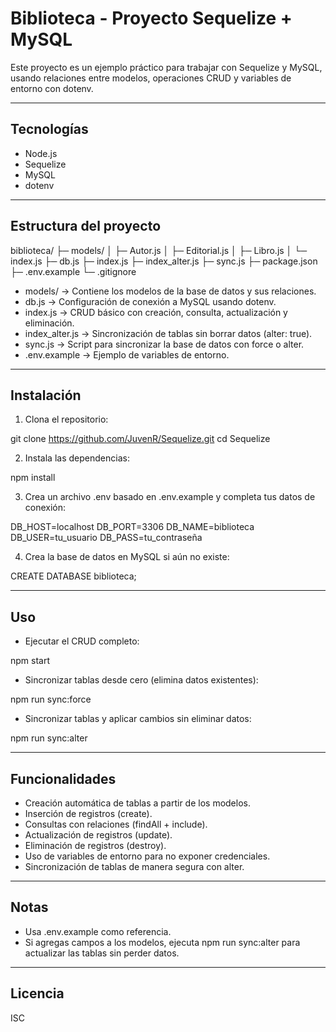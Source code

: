 # Biblioteca - Proyecto Sequelize + MySQL

Este proyecto es un ejemplo práctico para trabajar con Sequelize y MySQL, usando relaciones entre modelos, operaciones CRUD y variables de entorno con dotenv.

---

## Tecnologías

- Node.js
- Sequelize
- MySQL
- dotenv

---

## Estructura del proyecto

biblioteca/
├─ models/
│  ├─ Autor.js
│  ├─ Editorial.js
│  ├─ Libro.js
│  └─ index.js
├─ db.js
├─ index.js
├─ index_alter.js
├─ sync.js
├─ package.json
├─ .env.example
└─ .gitignore

- models/ → Contiene los modelos de la base de datos y sus relaciones.  
- db.js → Configuración de conexión a MySQL usando dotenv.  
- index.js → CRUD básico con creación, consulta, actualización y eliminación.  
- index_alter.js → Sincronización de tablas sin borrar datos (alter: true).  
- sync.js → Script para sincronizar la base de datos con force o alter.  
- .env.example → Ejemplo de variables de entorno.  

---

## Instalación

1. Clona el repositorio:

git clone https://github.com/JuvenR/Sequelize.git
cd Sequelize

2. Instala las dependencias:

npm install

3. Crea un archivo .env basado en .env.example y completa tus datos de conexión:

DB_HOST=localhost
DB_PORT=3306
DB_NAME=biblioteca
DB_USER=tu_usuario
DB_PASS=tu_contraseña

4. Crea la base de datos en MySQL si aún no existe:

CREATE DATABASE biblioteca;

---

## Uso

- Ejecutar el CRUD completo:

npm start

- Sincronizar tablas desde cero (elimina datos existentes):

npm run sync:force

- Sincronizar tablas y aplicar cambios sin eliminar datos:

npm run sync:alter

---

## Funcionalidades

- Creación automática de tablas a partir de los modelos.  
- Inserción de registros (create).  
- Consultas con relaciones (findAll + include).  
- Actualización de registros (update).  
- Eliminación de registros (destroy).  
- Uso de variables de entorno para no exponer credenciales.  
- Sincronización de tablas de manera segura con alter.  

---

## Notas

- Usa .env.example como referencia.  
- Si agregas campos a los modelos, ejecuta npm run sync:alter para actualizar las tablas sin perder datos.  

---

## Licencia

ISC
